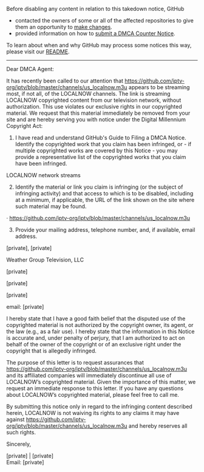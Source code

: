 Before disabling any content in relation to this takedown notice, GitHub
- contacted the owners of some or all of the affected repositories to give them an opportunity to [make changes](https://docs.github.com/en/github/site-policy/dmca-takedown-policy#a-how-does-this-actually-work).
- provided information on how to [submit a DMCA Counter Notice](https://docs.github.com/en/articles/guide-to-submitting-a-dmca-counter-notice).

To learn about when and why GitHub may process some notices this way, please visit our [README](https://github.com/github/dmca/blob/master/README.md#anatomy-of-a-takedown-notice).

---

Dear DMCA Agent:

 

It has recently been called to our attention that https://github.com/iptv-org/iptv/blob/master/channels/us_localnow.m3u appears to be streaming most, if not all, of the LOCALNOW channels.  The link is streaming LOCALNOW copyrighted content from our television network, without authorization. This use violates our exclusive rights in our copyrighted material.  We request that this material immediately be removed from your site and are hereby serving you with notice under the Digital Millennium Copyright Act:

 

1. I have read and understand GitHub's Guide to Filing a DMCA Notice.  Identify the copyrighted work that you claim has been infringed, or - if multiple copyrighted works are covered by this Notice - you may provide a representative list of the copyrighted works that you claim have been infringed.

LOCALNOW network streams

2. Identify the material or link you claim is infringing (or the subject of infringing activity) and that access to which is to be disabled, including at a minimum, if applicable, the URL of the link shown on the site where such material may be found.

·        https://github.com/iptv-org/iptv/blob/master/channels/us_localnow.m3u

3. Provide your mailing address, telephone number, and, if available, email address.

[private], [private]

Weather Group Television, LLC

[private]

[private]

[private]

email: [private]

I hereby state that I have a good faith belief that the disputed use of the copyrighted material is not authorized by the copyright owner, its agent, or the law (e.g., as a fair use).
I hereby state that the information in this Notice is accurate and, under penalty of perjury, that I am authorized to act on behalf of the owner of the copyright or of an exclusive right under the copyright that is allegedly infringed.
 

The purpose of this letter is to request assurances that https://github.com/iptv-org/iptv/blob/master/channels/us_localnow.m3u and its affiliated companies will immediately discontinue all use of LOCALNOW’s copyrighted material.  Given the importance of this matter, we request an immediate response to this letter.  If you have any questions about LOCALNOW’s copyrighted material, please feel free to call me.

 

By submitting this notice only in regard to the infringing content described herein, LOCALNOW is not waiving its rights to any claims it may have against https://github.com/iptv-org/iptv/blob/master/channels/us_localnow.m3u and hereby reserves all such rights.

 

Sincerely,

[private] | [private]  
Email:  [private]
